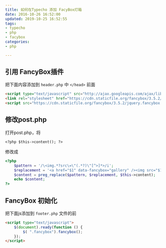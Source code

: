 ```yaml
---
title: 如何在Typecho 添加 FacyBox灯箱
date: 2016-10-26 16:52:00
updated: 2019-10-25 16:52:55
tags: 
- typecho
- php
- facybox
categories: 
- php

---
```

## 引用 FancyBox插件

把下面内容添加到 `header.php` 中 `</head>` 前面

```html
<script type="text/javascript" src="http://ajax.googleapis.com/ajax/libs/jquery/1.7/jquery.min.js"></script> <!--如果主题已经引用了jQuery库，可以忽略这条-->
<link rel="stylesheet" href="https://cdn.staticfile.org/fancybox/3.5.2/jquery.fancybox.min.css">
<script src="https://cdn.staticfile.org/fancybox/3.5.2/jquery.fancybox.min.js"></script>
```

## 修改post.php

打开post.php，将

```
<?php $this->content(); ?>
```

修改成

```php
<?php
    $pattern = '/\<img.*?src\=\"(.*?)\"[^>]*>/i';
    $replacement = '<a href="$1" data-fancybox="gallery" /><img src="$1" alt="'.$this->title.'" title="点击放大图片"></a>';
    $content = preg_replace($pattern, $replacement, $this->content);
    echo $content;
?>
```

## FancyBox 初始化

把下面js添加到 `footer.php` 文件的</body>前

```html
<script type="text/javascript">
    $(document).ready(function () {
        $( ".fancybox").fancybox();
    });
</script>
```